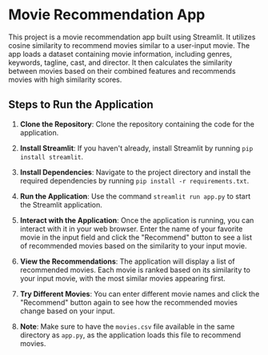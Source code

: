 # Movie Recommendation App

This project is a movie recommendation app built using Streamlit. It utilizes cosine similarity to recommend movies similar to a user-input movie. The app loads a dataset containing movie information, including genres, keywords, tagline, cast, and director. It then calculates the similarity between movies based on their combined features and recommends movies with high similarity scores.

## Steps to Run the Application

1. **Clone the Repository**: Clone the repository containing the code for the application.

2. **Install Streamlit**: If you haven't already, install Streamlit by running `pip install streamlit`.

3. **Install Dependencies**: Navigate to the project directory and install the required dependencies by running `pip install -r requirements.txt`.

4. **Run the Application**: Use the command `streamlit run app.py` to start the Streamlit application.

5. **Interact with the Application**: Once the application is running, you can interact with it in your web browser. Enter the name of your favorite movie in the input field and click the "Recommend" button to see a list of recommended movies based on the similarity to your input movie.

6. **View the Recommendations**: The application will display a list of recommended movies. Each movie is ranked based on its similarity to your input movie, with the most similar movies appearing first.

7. **Try Different Movies**: You can enter different movie names and click the "Recommend" button again to see how the recommended movies change based on your input.

8. **Note**: Make sure to have the `movies.csv` file available in the same directory as `app.py`, as the application loads this file to recommend movies.
